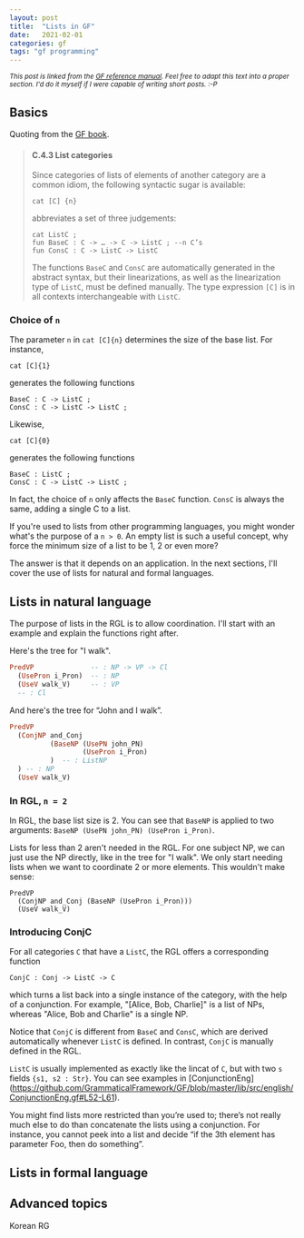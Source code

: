 ```yaml
---
layout: post
title:  "Lists in GF"
date:   2021-02-01
categories: gf
tags: "gf programming"
---
```


<em><small>This post is linked from the [GF reference manual](http://www.grammaticalframework.org/doc/gf-refman.html). Feel free to adapt this text into a proper section. I'd do it myself if I were capable of writing short posts. :-P</small></em>

## Basics

Quoting from the [GF book](TODO).

> #### C.4.3 List categories
> Since categories of lists of elements of another category are a common idiom, the following syntactic sugar is available:
> ```
> cat [C] {n}
> ```
> abbreviates a set of three judgements:
> ```
> cat ListC ;
> fun BaseC : C -> … -> C -> ListC ; --n C’s
> fun ConsC : C -> ListC -> ListC
> ```
>
> The functions `BaseC` and `ConsC` are automatically generated in the abstract syntax, but their linearizations, as well as the linearization type of `ListC`,
> must be defined manually. The type expression `[C]` is in all contexts interchangeable with `ListC`.

### Choice of `n`

The parameter `n` in `cat [C]{n}` determines the size of the base list. For instance,

    cat [C]{1}

generates the following functions

    BaseC : C -> ListC ;
    ConsC : C -> ListC -> ListC ;

Likewise,

    cat [C]{0}

generates the following functions

    BaseC : ListC ;
    ConsC : C -> ListC -> ListC ;


In fact, the choice of `n` only affects the `BaseC` function. `ConsC` is always the same, adding a single C to a list.

If you're used to lists from other programming languages, you might wonder what's the purpose of a `n > 0`. An empty list is such a useful concept, why force the minimum size of a list to be 1, 2 or even more?

The answer is that it depends on an application. In the next sections, I'll cover the use of lists for natural and formal languages.


## Lists in natural language

The purpose of lists in the RGL is to allow coordination. I'll start with an example and explain the functions right after.
<!-- Consider `NP` like “John, Mary, Alice, Bob and Charlie”. Instead of specific rules for NPs with 1, 2, 3… nouns, lists offer a general way to include arbitrarily many. -->
<!-- so you don’t need a different syntactic function for , but just one for an `NP` object, which you can build out of a `ListNP`. -->

Here's the tree for "I walk".

```haskell
PredVP              -- : NP -> VP -> Cl
  (UsePron i_Pron)  -- : NP
  (UseV walk_V)     -- : VP
  -- : Cl
```

And here's the tree for “John and I walk”.

```haskell
PredVP
  (ConjNP and_Conj
          (BaseNP (UsePN john_PN)
                  (UsePron i_Pron)
          )  -- : ListNP
  ) -- : NP
  (UseV walk_V)
```

### In RGL, `n = 2`

In RGL, the base list size is 2. You can see that `BaseNP` is applied to two arguments: `BaseNP (UsePN john_PN) (UsePron i_Pron)`.

Lists for less than 2 aren't needed in the RGL. For one subject NP, we can just use the NP directly, like in the tree for "I walk". We only start needing lists when we want to coordinate 2 or more elements. This wouldn't make sense:

<div class="language-haskell highlighter-rouge"><div class="highlight"><pre class="highlight"><code><span class="err">PredVP</span>
  <span class="err">(</span><span class="err">ConjNP </span><span class="err">and_Conj </span><span class="err">(</span><span class="err">BaseNP </span><span class="err">(</span><span class="err">UsePron </span><span class="err">i_Pron</span><span class="err">)))</span>
  <span class="err">(</span><span class="err">UseV </span><span class="err">walk_V</span><span class="err">)</span>
</code></pre></div></div>

<!-- ```haskell -->
<!-- PredVP -->
<!--   (ConjNP and_Conj (BaseNP (UsePron i_Pron))) -->
<!--   (UseV walk_V) -->
<!-- ``` -->


### Introducing ConjC

For all categories `C` that have a `ListC`, the RGL offers a corresponding function

    ConjC : Conj -> ListC -> C

which turns a list back into a single instance of the category, with the help of a conjunction. For example, "[Alice, Bob, Charlie]" is a list of NPs, whereas "Alice, Bob and Charlie" is a single NP.
<!-- , and can be used anywhere that just "Alice" can be used. -->

Notice that `ConjC` is different from `BaseC` and `ConsC`, which are derived automatically whenever `ListC` is defined. In contrast, `ConjC` is manually defined in the RGL.


`ListC` is usually implemented as exactly like the lincat of `C`, but with two `s` fields `{s1, s2 : Str}`.
You can see examples in [ConjunctionEng] (https://github.com/GrammaticalFramework/GF/blob/master/lib/src/english/ConjunctionEng.gf#L52-L61).


You might find lists more restricted than you’re used to; there’s not really much else to do than concatenate the lists using a conjunction. For instance, you cannot peek into a list and decide “if the 3th element has parameter Foo, then do something”.

## Lists in formal language

## Advanced topics

Korean RG
